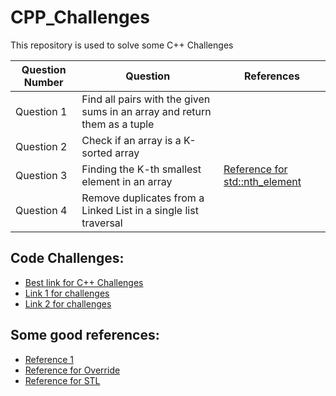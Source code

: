 # CPP_Challenges

This repository is used to solve some C++ Challenges

| Question Number  | Question | References |
| ------------- | ------------- | ------------- |
| Question 1 | Find all pairs with the given sums in an array and return them as a tuple ||
| Question 2 | Check if an array is a K-sorted array ||
| Question 3 | Finding the K-th smallest element in an array | [Reference for std::nth_element](https://www.geeksforgeeks.org/stdnth_element-in-cpp/) |
| Question 4 | Remove duplicates from a Linked List in a single list traversal | |

## Code Challenges:

- [Best link for C++ Challenges](https://www.techiedelight.com/data-structures-and-algorithms-interview-questions-stl/)
- [Link 1 for challenges](https://cplusplus.happycodings.com/data-structures/index.html)
- [Link 2 for challenges](https://www.cprogramming.com/challenge.html?inl=nv)

## Some good references:

- [Reference 1](http://www.cplusplus.com/doc/tutorial/)
- [Reference for Override](https://www.geeksforgeeks.org/override-keyword-c/)
- [Reference for STL](https://www.geeksforgeeks.org/the-c-standard-template-library-stl/)